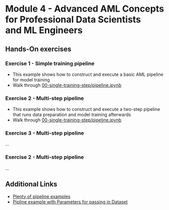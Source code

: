 
# Module 4 - Advanced AML Concepts for Professional Data Scientists and ML Engineers

## Hands-On exercises

### Exercise 1 - Simple training pipeline

* This example shows how to construct and execute a basic AML pipeline for model training
* Walk through [00-single-training-step/pipeline.ipynb](00-single-training-step/pipeline.ipynb)

### Exercise 2 - Multi-step pipeline

* This example shows how to construct and execute a two-step pipeline that runs data preparation and model training afterwards
* Walk through [00-single-training-step/pipeline.ipynb](00-single-training-step/pipeline.ipynb)

### Exercise 3 - Multi-step pipeline

...


### Exercise 2 - Multi-step pipeline

...

## Additional Links

* [Plenty of pipeline examples](https://github.com/Azure/MachineLearningNotebooks/tree/master/how-to-use-azureml/machine-learning-pipelines/intro-to-pipelines)
* [Pipline example with Parameters for passing in Dataset](https://github.com/Azure/MachineLearningNotebooks/blob/master/how-to-use-azureml/machine-learning-pipelines/intro-to-pipelines/aml-pipelines-showcasing-datapath-and-pipelineparameter.ipynb)